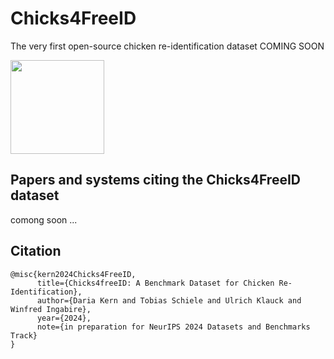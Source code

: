 # Chicks4FreeID
The very first open-source chicken re-identification dataset
COMING SOON

<img src="./wiki/Coop (1).png" width="150" height="150">

## Papers and systems citing the Chicks4FreeID dataset
comong soon ...


## Citation
```
@misc{kern2024Chicks4FreeID,
      title={Chicks4freeID: A Benchmark Dataset for Chicken Re-Identification}, 
      author={Daria Kern and Tobias Schiele and Ulrich Klauck and Winfred Ingabire},
      year={2024},
      note={in preparation for NeurIPS 2024 Datasets and Benchmarks Track}
}
```
